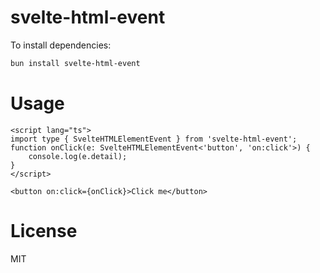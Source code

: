 # svelte-html-event

To install dependencies:

```bash
bun install svelte-html-event
```

# Usage
```svelte
<script lang="ts">
import type { SvelteHTMLElementEvent } from 'svelte-html-event';
function onClick(e: SvelteHTMLElementEvent<'button', 'on:click'>) {
    console.log(e.detail);
}
</script>

<button on:click={onClick}>Click me</button>
```

# License
MIT
